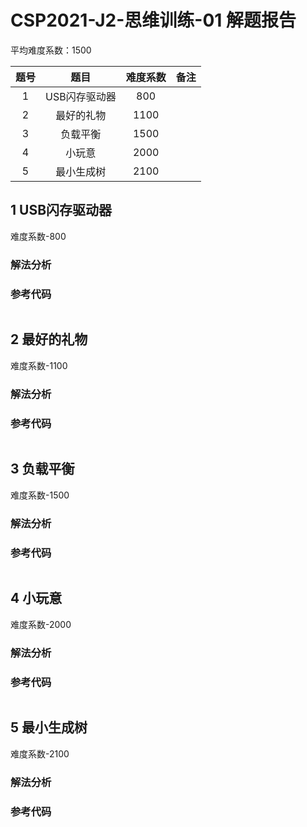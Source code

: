 

# CSP2021-J2-思维训练-01 解题报告

平均难度系数：$1500$​

| 题号 |    题目    | 难度系数 |     备注     |
| :--: | :--------: | :------: | :----------: |
| 1    |  USB闪存驱动器  | 800 |                    |
| 2    |   最好的礼物   | 1100 |        |
| 3    |   负载平衡   | 1500 |  |
| 4 | 小玩意 | 2000 |  |
| 5 | 最小生成树 | 2100 | |




<div STYLE="page-break-after: always;"></div> 

## 1 USB闪存驱动器
难度系数-$800$​
### 解法分析 




### 参考代码

```cpp

```



<div STYLE="page-break-after: always;"></div> 

## 2 最好的礼物
难度系数-$1100$​
### 解法分析 



### 参考代码

```cpp

```




<div STYLE="page-break-after: always;"></div> 

## 3 负载平衡

难度系数-$1500$​

### 解法分析 



### 参考代码

```cpp

```




<div STYLE="page-break-after: always;"></div> 

## 4 小玩意

难度系数-$2000$​

### 解法分析 



### 参考代码

```cpp

```



## 5 最小生成树

难度系数-$2100$​

### 解法分析 



### 参考代码

```cpp

```





